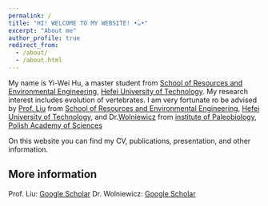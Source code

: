 ```yaml
---
permalink: /
title: "HI! WELCOME TO MY WEBSITE! •̀ᴗ•"
excerpt: "About me"
author_profile: true
redirect_from: 
  - /about/
  - /about.html
---
```


My name is Yi-Wei Hu, a master student from [School of Resources and Environmental Engineering](https://geoscience.hfut.edu.cn/), [Hefei University of Technology](https://www.hfut.edu.cn/). 
My research interest includes evolution of vertebrates. 
I am very fortunate ro be advised by [Prof. Liu](http://faculty.hfut.edu.cn/junliu/zh_CN/index.htm) from [School of Resources and Environmental Engineering](https://geoscience.hfut.edu.cn/), [Hefei University of Technology](https://www.hfut.edu.cn/), 
and Dr.[Wolniewicz](https://www.paleo.pan.pl/pracownicy/wolniewicz/andrzej_s_wolniewicz.html) from [institute of Paleobiology](https://www.paleo.pan.pl/), [Polish Academy of Sciences](https://scholar.google.com/citations?hl=zh-CN&user=P5XokDgAAAAJ)

On this website you can find my CV, publications, presentation, and other information. 



More information
------
Prof. Liu: [Google Scholar](https://scholar.google.com/citations?hl=zh-CN&user=LWycK8cAAAAJ)
Dr. Wolniewicz: [Google Scholar](https://scholar.google.com/citations?hl=zh-CN&user=P5XokDgAAAAJ)
